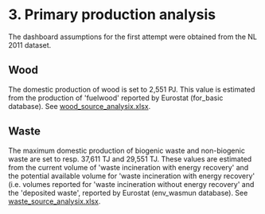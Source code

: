 # 3. Primary production analysis

The dashboard assumptions for the first attempt were obtained from the NL 2011 dataset.


## Wood

The domestic production of wood is set to 2,551 PJ. This value is estimated from the production of 'fuelwood' reported by Eurostat (for_basic database). See [wood_source_analysix.xlsx](../../eu/2012/3_primary_production/wood_source_analysis.xlsx).


## Waste

The maximum domestic production of biogenic waste and non-biogenic waste are set to resp. 37,611 TJ and 29,551 TJ. These values are estimated from the current volume of 'waste incineration with energy recovery' and the potential available volume for 'waste incineration with energy recovery' (i.e. volumes reported for 'waste incineration without energy recovery' and the 'deposited waste', reported by Eurostat (env_wasmun database). See [waste_source_analysix.xlsx](../../eu/2012/3_primary_production/waste_source_analysis.xlsx).